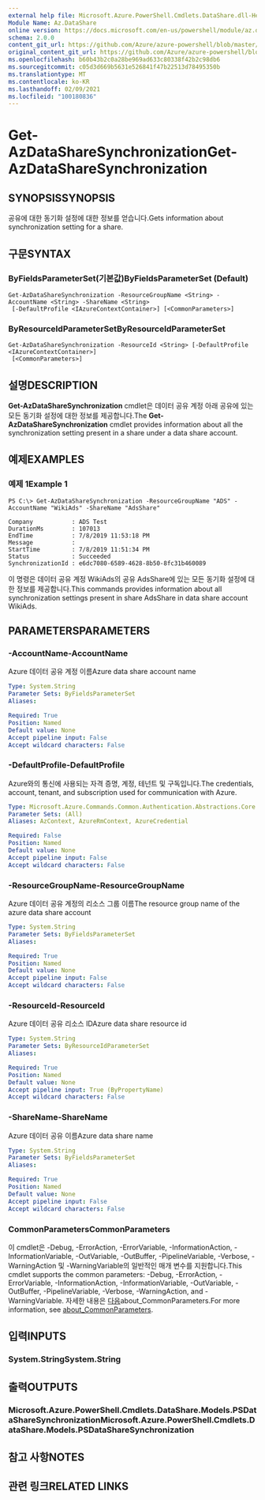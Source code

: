 ```yaml
---
external help file: Microsoft.Azure.PowerShell.Cmdlets.DataShare.dll-Help.xml
Module Name: Az.DataShare
online version: https://docs.microsoft.com/en-us/powershell/module/az.datashare/get-azdatasharesynchronization
schema: 2.0.0
content_git_url: https://github.com/Azure/azure-powershell/blob/master/src/DataShare/DataShare/help/Get-AzDataShareSynchronization.md
original_content_git_url: https://github.com/Azure/azure-powershell/blob/master/src/DataShare/DataShare/help/Get-AzDataShareSynchronization.md
ms.openlocfilehash: b60b43b2c0a28be969ad633c80338f42b2c98db6
ms.sourcegitcommit: c05d3d669b5631e526841f47b22513d78495350b
ms.translationtype: MT
ms.contentlocale: ko-KR
ms.lasthandoff: 02/09/2021
ms.locfileid: "100180836"
---
```

# <span data-ttu-id="42e0b-101">Get-AzDataShareSynchronization</span><span class="sxs-lookup"><span data-stu-id="42e0b-101">Get-AzDataShareSynchronization</span></span>

## <span data-ttu-id="42e0b-102">SYNOPSIS</span><span class="sxs-lookup"><span data-stu-id="42e0b-102">SYNOPSIS</span></span>
<span data-ttu-id="42e0b-103">공유에 대한 동기화 설정에 대한 정보를 얻습니다.</span><span class="sxs-lookup"><span data-stu-id="42e0b-103">Gets information about synchronization setting for a share.</span></span>

## <span data-ttu-id="42e0b-104">구문</span><span class="sxs-lookup"><span data-stu-id="42e0b-104">SYNTAX</span></span>

### <span data-ttu-id="42e0b-105">ByFieldsParameterSet(기본값)</span><span class="sxs-lookup"><span data-stu-id="42e0b-105">ByFieldsParameterSet (Default)</span></span>
```
Get-AzDataShareSynchronization -ResourceGroupName <String> -AccountName <String> -ShareName <String>
 [-DefaultProfile <IAzureContextContainer>] [<CommonParameters>]
```

### <span data-ttu-id="42e0b-106">ByResourceIdParameterSet</span><span class="sxs-lookup"><span data-stu-id="42e0b-106">ByResourceIdParameterSet</span></span>
```
Get-AzDataShareSynchronization -ResourceId <String> [-DefaultProfile <IAzureContextContainer>]
 [<CommonParameters>]
```

## <span data-ttu-id="42e0b-107">설명</span><span class="sxs-lookup"><span data-stu-id="42e0b-107">DESCRIPTION</span></span>
<span data-ttu-id="42e0b-108">**Get-AzDataShareSynchronization** cmdlet은 데이터 공유 계정 아래 공유에 있는 모든 동기화 설정에 대한 정보를 제공합니다.</span><span class="sxs-lookup"><span data-stu-id="42e0b-108">The **Get-AzDataShareSynchronization** cmdlet provides information about all the synchronization setting present in a share under a data share account.</span></span>

## <span data-ttu-id="42e0b-109">예제</span><span class="sxs-lookup"><span data-stu-id="42e0b-109">EXAMPLES</span></span>

### <span data-ttu-id="42e0b-110">예제 1</span><span class="sxs-lookup"><span data-stu-id="42e0b-110">Example 1</span></span>
```
PS C:\> Get-AzDataShareSynchronization -ResourceGroupName "ADS" -AccountName "WikiAds" -ShareName "AdsShare"

Company           : ADS Test
DurationMs        : 107013
EndTime           : 7/8/2019 11:53:18 PM
Message           :
StartTime         : 7/8/2019 11:51:34 PM
Status            : Succeeded
SynchronizationId : e6dc7080-6589-4628-8b50-8fc31b460089
```

<span data-ttu-id="42e0b-111">이 명령은 데이터 공유 계정 WikiAds의 공유 AdsShare에 있는 모든 동기화 설정에 대한 정보를 제공합니다.</span><span class="sxs-lookup"><span data-stu-id="42e0b-111">This commands provides information about all synchronization settings present in share AdsShare in data share account WikiAds.</span></span>

## <span data-ttu-id="42e0b-112">PARAMETERS</span><span class="sxs-lookup"><span data-stu-id="42e0b-112">PARAMETERS</span></span>

### <span data-ttu-id="42e0b-113">-AccountName</span><span class="sxs-lookup"><span data-stu-id="42e0b-113">-AccountName</span></span>
<span data-ttu-id="42e0b-114">Azure 데이터 공유 계정 이름</span><span class="sxs-lookup"><span data-stu-id="42e0b-114">Azure data share account name</span></span>

```yaml
Type: System.String
Parameter Sets: ByFieldsParameterSet
Aliases:

Required: True
Position: Named
Default value: None
Accept pipeline input: False
Accept wildcard characters: False
```

### <span data-ttu-id="42e0b-115">-DefaultProfile</span><span class="sxs-lookup"><span data-stu-id="42e0b-115">-DefaultProfile</span></span>
<span data-ttu-id="42e0b-116">Azure와의 통신에 사용되는 자격 증명, 계정, 테넌트 및 구독입니다.</span><span class="sxs-lookup"><span data-stu-id="42e0b-116">The credentials, account, tenant, and subscription used for communication with Azure.</span></span>

```yaml
Type: Microsoft.Azure.Commands.Common.Authentication.Abstractions.Core.IAzureContextContainer
Parameter Sets: (All)
Aliases: AzContext, AzureRmContext, AzureCredential

Required: False
Position: Named
Default value: None
Accept pipeline input: False
Accept wildcard characters: False
```

### <span data-ttu-id="42e0b-117">-ResourceGroupName</span><span class="sxs-lookup"><span data-stu-id="42e0b-117">-ResourceGroupName</span></span>
<span data-ttu-id="42e0b-118">Azure 데이터 공유 계정의 리소스 그룹 이름</span><span class="sxs-lookup"><span data-stu-id="42e0b-118">The resource group name of the azure data share account</span></span>

```yaml
Type: System.String
Parameter Sets: ByFieldsParameterSet
Aliases:

Required: True
Position: Named
Default value: None
Accept pipeline input: False
Accept wildcard characters: False
```

### <span data-ttu-id="42e0b-119">-ResourceId</span><span class="sxs-lookup"><span data-stu-id="42e0b-119">-ResourceId</span></span>
<span data-ttu-id="42e0b-120">Azure 데이터 공유 리소스 ID</span><span class="sxs-lookup"><span data-stu-id="42e0b-120">Azure data share resource id</span></span>

```yaml
Type: System.String
Parameter Sets: ByResourceIdParameterSet
Aliases:

Required: True
Position: Named
Default value: None
Accept pipeline input: True (ByPropertyName)
Accept wildcard characters: False
```

### <span data-ttu-id="42e0b-121">-ShareName</span><span class="sxs-lookup"><span data-stu-id="42e0b-121">-ShareName</span></span>
<span data-ttu-id="42e0b-122">Azure 데이터 공유 이름</span><span class="sxs-lookup"><span data-stu-id="42e0b-122">Azure data share name</span></span>

```yaml
Type: System.String
Parameter Sets: ByFieldsParameterSet
Aliases:

Required: True
Position: Named
Default value: None
Accept pipeline input: False
Accept wildcard characters: False
```

### <span data-ttu-id="42e0b-123">CommonParameters</span><span class="sxs-lookup"><span data-stu-id="42e0b-123">CommonParameters</span></span>
<span data-ttu-id="42e0b-124">이 cmdlet은 -Debug, -ErrorAction, -ErrorVariable, -InformationAction, -InformationVariable, -OutVariable, -OutBuffer, -PipelineVariable, -Verbose, -WarningAction 및 -WarningVariable의 일반적인 매개 변수를 지원합니다.</span><span class="sxs-lookup"><span data-stu-id="42e0b-124">This cmdlet supports the common parameters: -Debug, -ErrorAction, -ErrorVariable, -InformationAction, -InformationVariable, -OutVariable, -OutBuffer, -PipelineVariable, -Verbose, -WarningAction, and -WarningVariable.</span></span> <span data-ttu-id="42e0b-125">자세한 내용은 [다음](http://go.microsoft.com/fwlink/?LinkID=113216)about_CommonParameters.</span><span class="sxs-lookup"><span data-stu-id="42e0b-125">For more information, see [about_CommonParameters](http://go.microsoft.com/fwlink/?LinkID=113216).</span></span>

## <span data-ttu-id="42e0b-126">입력</span><span class="sxs-lookup"><span data-stu-id="42e0b-126">INPUTS</span></span>

### <span data-ttu-id="42e0b-127">System.String</span><span class="sxs-lookup"><span data-stu-id="42e0b-127">System.String</span></span>

## <span data-ttu-id="42e0b-128">출력</span><span class="sxs-lookup"><span data-stu-id="42e0b-128">OUTPUTS</span></span>

### <span data-ttu-id="42e0b-129">Microsoft.Azure.PowerShell.Cmdlets.DataShare.Models.PSDataShareSynchronization</span><span class="sxs-lookup"><span data-stu-id="42e0b-129">Microsoft.Azure.PowerShell.Cmdlets.DataShare.Models.PSDataShareSynchronization</span></span>

## <span data-ttu-id="42e0b-130">참고 사항</span><span class="sxs-lookup"><span data-stu-id="42e0b-130">NOTES</span></span>

## <span data-ttu-id="42e0b-131">관련 링크</span><span class="sxs-lookup"><span data-stu-id="42e0b-131">RELATED LINKS</span></span>
